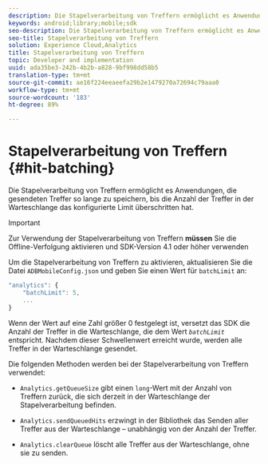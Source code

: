 ```yaml
---
description: Die Stapelverarbeitung von Treffern ermöglicht es Anwendungen, die gesendeten Treffer so lange zu speichern, bis die Anzahl der Treffer in der Warteschlange das konfigurierte Limit überschritten hat.
keywords: android;library;mobile;sdk
seo-description: Die Stapelverarbeitung von Treffern ermöglicht es Anwendungen, die gesendeten Treffer so lange zu speichern, bis die Anzahl der Treffer in der Warteschlange das konfigurierte Limit überschritten hat.
seo-title: Stapelverarbeitung von Treffern
solution: Experience Cloud,Analytics
title: Stapelverarbeitung von Treffern
topic: Developer and implementation
uuid: ada35be3-242b-4b2b-a828-9bf998dd58b5
translation-type: tm+mt
source-git-commit: ae16f224eeaeefa29b2e1479270a72694c79aaa0
workflow-type: tm+mt
source-wordcount: '183'
ht-degree: 89%

---
```



# Stapelverarbeitung von Treffern {#hit-batching}

Die Stapelverarbeitung von Treffern ermöglicht es Anwendungen, die gesendeten Treffer so lange zu speichern, bis die Anzahl der Treffer in der Warteschlange das konfigurierte Limit überschritten hat.

>[!IMPORTANT]
>
>Zur Verwendung der Stapelverarbeitung von Treffern **müssen** Sie die Offline-Verfolgung aktivieren und SDK-Version 4.1 oder höher verwenden

Um die Stapelverarbeitung von Treffern zu aktivieren, aktualisieren Sie die Datei `ADBMobileConfig.json` und geben Sie einen Wert für `batchLimit` an:

```js
"analytics": {
    "batchLimit": 5,
    ...
}
```

Wenn der Wert auf eine Zahl größer 0 festgelegt ist, versetzt das SDK die Anzahl der Treffer in die Warteschlange, die dem Wert *`batchLimit`* entspricht. Nachdem dieser Schwellenwert erreicht wurde, werden alle Treffer in der Warteschlange gesendet.

Die folgenden Methoden werden bei der Stapelverarbeitung von Treffern verwendet:

* `Analytics.getQueueSize` gibt einen `long`-Wert mit der Anzahl von Treffern zurück, die sich derzeit in der Warteschlange der Stapelverarbeitung befinden.

* `Analytics.sendQueuedHits` erzwingt in der Bibliothek das Senden aller Treffer aus der Warteschlange – unabhängig von der Anzahl der Treffer.
* `Analytics.clearQueue` löscht alle Treffer aus der Warteschlange, ohne sie zu senden.
